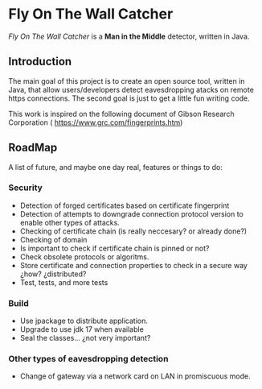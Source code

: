 # Fly On The Wall Catcher
_Fly On The Wall Catcher_ is a **Man in the Middle** detector, written in Java.

## Introduction
The main goal of this project is to create an open source tool, written in Java, that allow users/developers detect eavesdropping atacks on remote https connections.
The second goal is just to get a little fun writing code.

This work is inspired on the following document of Gibson Research Corporation ( https://www.grc.com/fingerprints.htm)

## RoadMap
A list of future, and maybe one day real, features or things to do:

### Security
* Detection of forged certificates based on certificate fingerprint
* Detection of attempts to downgrade connection protocol version to enable other types of attacks.
* Checking of certificate chain (is really neccesary? or already done?)
* Checking of domain 
* Is important to check if certificate chain is pinned or not?
* Check obsolete protocols or algoritms.
* Store certificate and connection properties to check in a secure way ¿how? ¿distributed?
* Test, tests, and more tests

### Build
* Use jpackage to distribute application.
* Upgrade to use jdk 17 when available
* Seal the classes... ¿not very important?

### Other types of eavesdropping detection
* Change of gateway via a network card on LAN in promiscuous mode. 